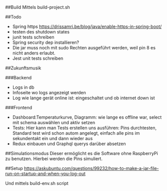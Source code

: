 ##Build
Mittels build-project.sh


##Todo
* Spring https https://drissamri.be/blog/java/enable-https-in-spring-boot/
* testen des shutdown states
* junit tests schreiben
* Spring security dep installieren?
* Die jar muss noch mit sudo Rechten ausgeführt werden, weil pin 8 es nicht anders erlaubt.
* Jest unit tests schreiben


##Zukunftsmusik


###Backend
* Logs in db
* Infoseite wo logs angezeigt werden
* Log wie lange gerät online ist: eingeschaltet und ob internet down ist


###Frontend
* Dashboard:Temperaturkurve, Diagramm: wie lange es offline war, select mit schema auswählen und aktiv setzen
* Tests: Hier kann man Tests erstellen uns ausführen: Pins durchtesten, Standard test wird schon autom angelegt, einfach alle pins im sekundentakt ein und dann wieder aus
* Redux einbauen und Graphql querys darüber absetzen


##Simulationsmodus
Dieser ermöglicht es die Software ohne RaspberryPi zu benutzen. Hierbei werden die Pins simuliert. 


##Setup
https://askubuntu.com/questions/99232/how-to-make-a-jar-file-run-on-startup-and-when-you-log-out

Und mittels build-env.sh script